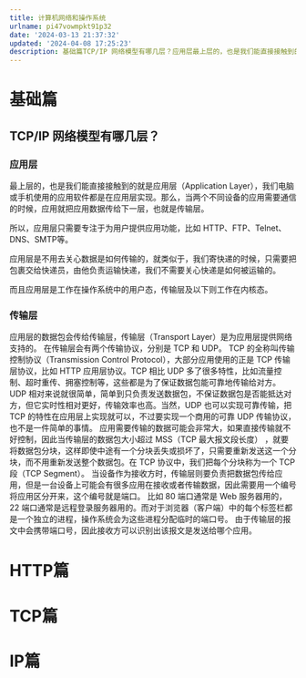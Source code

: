 ```yaml
---
title: 计算机网络和操作系统
urlname: pi47vowmpkt91p32
date: '2024-03-13 21:37:32'
updated: '2024-04-08 17:25:23'
description: 基础篇TCP/IP 网络模型有哪几层？应用层最上层的，也是我们能直接接触到的就是应用层（Application Layer），我们电脑或手机使用的应用软件都是在应用层实现。那么，当两个不同设备的应用需要通信的时候，应用就把应用数据传给下一层，也就是传输层。所以，应用层只需要专注于为用户提供应用...
---
```

# 基础篇
## TCP/IP 网络模型有哪几层？
### 应用层
最上层的，也是我们能直接接触到的就是应用层（Application Layer），我们电脑或手机使用的应用软件都是在应用层实现。那么，当两个不同设备的应用需要通信的时候，应用就把应用数据传给下一层，也就是传输层。

所以，应用层只需要专注于为用户提供应用功能，比如 HTTP、FTP、Telnet、DNS、SMTP等。

应用层是不用去关心数据是如何传输的，就类似于，我们寄快递的时候，只需要把包裹交给快递员，由他负责运输快递，我们不需要关心快递是如何被运输的。

而且应用层是工作在操作系统中的用户态，传输层及以下则工作在内核态。
### 传输层
应用层的数据包会传给传输层，传输层（Transport Layer）是为应用层提供网络支持的。
在传输层会有两个传输协议，分别是 TCP 和 UDP。
TCP 的全称叫传输控制协议（Transmission Control Protocol），大部分应用使用的正是 TCP 传输层协议，比如 HTTP 应用层协议。TCP 相比 UDP 多了很多特性，比如流量控制、超时重传、拥塞控制等，这些都是为了保证数据包能可靠地传输给对方。
UDP 相对来说就很简单，简单到只负责发送数据包，不保证数据包是否能抵达对方，但它实时性相对更好，传输效率也高。当然，UDP 也可以实现可靠传输，把 TCP 的特性在应用层上实现就可以，不过要实现一个商用的可靠 UDP 传输协议，也不是一件简单的事情。
应用需要传输的数据可能会非常大，如果直接传输就不好控制，因此当传输层的数据包大小超过 MSS（TCP 最大报文段长度） ，就要将数据包分块，这样即使中途有一个分块丢失或损坏了，只需要重新发送这一个分块，而不用重新发送整个数据包。在 TCP 协议中，我们把每个分块称为一个 TCP 段（TCP Segment）。
当设备作为接收方时，传输层则要负责把数据包传给应用，但是一台设备上可能会有很多应用在接收或者传输数据，因此需要用一个编号将应用区分开来，这个编号就是端口。
比如 80 端口通常是 Web 服务器用的，22 端口通常是远程登录服务器用的。而对于浏览器（客户端）中的每个标签栏都是一个独立的进程，操作系统会为这些进程分配临时的端口号。
由于传输层的报文中会携带端口号，因此接收方可以识别出该报文是发送给哪个应用。
# HTTP篇

# TCP篇

# IP篇
# 


